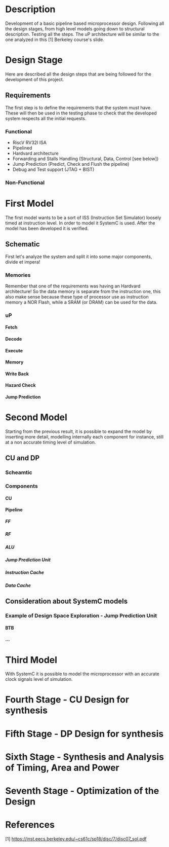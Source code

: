 # Description
Development of a basic pipeline based microprocessor design. Following all the design stages, from high level models going down to structural description. Testing all the steps. The uP architecture will be similar to the one analyzed in this [1] Berkeley course's slide.

# Design Stage
Here are described all the design steps that are being followed for the development of this project.
## Requirements
The first step is to define the requirements that the system must have. These will then be used in the testing phase to check that the developed system respects all the initial requests.
### Functional
* RiscV RV32I ISA
* Pipelined
* Hardvard architecture
* Forwarding and Stalls Handling (Structural, Data, Control \[see below\])
* Jump Prediction (Predict, Check and Flush the pipeline)
* Debug and Test support (JTAG + BIST)
### Non-Functional

# First Model
The first model wants to be a sort of ISS (Instruction Set Simulator) loosely timed at instruction level. In order to model it SystemC is used. After the model has been developed it is verified.
## Schematic
First let's analyze the system and split it into some major components, divide et impera!
### Memories
Remember that one of the requirements was having an Hardvard architecture! So the data memory is separate from the instruction one, this also make sense because these type of processor use as instruction memory a NOR Flash, while a SRAM (or DRAM) can be used for the data.

### uP
#### Fetch
#### Decode
#### Execute
#### Memory
#### Write Back
#### Hazard Check
#### Jump Prediction

# Second Model
Starting from the previous result, it is possible to expand the model by inserting more detail, modelling internally each component for instance, still at a non accurate timing level of simulation.
## CU and DP
### Scheamtic
### Components
#### CU
#### Pipeline
##### FF
##### RF
##### ALU
##### Jump Prediction Unit
##### Instruction Cache
##### Data Cache

## Consideration about SystemC models
### Example of Design Space Exploration - Jump Prediction Unit
#### BTB
#### ...

# Third Model
With SystemC it is possible to model the microprocessor with an accurate clock signals level of simulation.

# Fourth Stage - CU Design for synthesis

# Fifth Stage - DP Design for synthesis

# Sixth Stage - Synthesis and Analysis of Timing, Area and Power

# Seventh Stage - Optimization of the Design


# References
[1] https://inst.eecs.berkeley.edu/~cs61c/sp18/disc/7/disc07_sol.pdf
